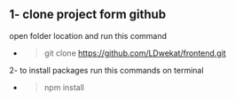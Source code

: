 
1- clone project form github
 -
 open folder location and run this command
 + > git clone  https://github.com/LDwekat/frontend.git
 
2-  to install packages run this commands on terminal
  + > npm install




 
